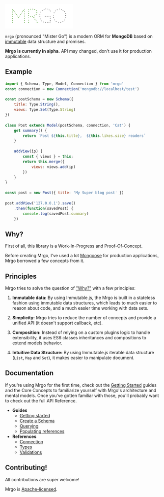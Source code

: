 <img src="logo.png" width="220" />

`mrgo` (pronounced "Mister Go") is a modern ORM for **MongoDB** based on [immutable](https://facebook.github.io/immutable-js/) data structure and promises.

**Mrgo is currently in alpha.** API may changed, don't use it for production applications.

## Example

```js
import { Schema, Type, Model, Connection } from 'mrgo'
const connection = new Connection('mongodb://localhost/test')

const postSchema = new Schema({
    title: Type.String(),
    views: Type.Set(Type.String)
})

class Post extends Model(postSchema, connection, 'Cat') {
    get summary() {
        return `Post ${this.title},  ${this.likes.size} readers`
    }

    addView(ip) {
        const { views } = this;
        return this.merge({
            views: views.add(ip)
        })
    }
}

const post = new Post({ title: 'My Super blog post' })

post.addView('127.0.0.1').save()
    .then(function(savedPost) {
        console.log(savedPost.summary)
    })
```

## Why?

First of all, this library is a Work-In-Progress and Proof-Of-Concept.

Before creating Mrgo, I've used a lot [Mongoose](http://mongoosejs.com) for production applications, Mrgo borrowed a few concepts from it.

## Principles

Mrgo tries to solve the question of ["Why?"](#why) with a few principles:

1. **Immutable data:** By using Immutable.js, the Mrgo is built in a stateless fashion using immutable data structures, which leads to much easier to reason about code, and a much easier time working with data sets.

2. **Simplicity:** Mrgo tries to reduce the number of concepts and provide a unified API (it doesn't support callback, etc).

3. **Composition:** Instead of relying on a custom plugins logic to handle extensibility,
it uses ES6 classes inheritances and compositions to extend models behavior.

4. **Intuitive Data Structure:** By using Immutable.js iterable data structure (`List`, `Map` and `Set`), it makes easier to manipulate document.

## Documentation

If you're using Mrgo for the first time, check out the [Getting Started](docs/getting-started.md) guides and the Core Concepts to familiarize yourself with Mrgo's architecture and mental models. Once you've gotten familiar with those, you'll probably want to check out the full API Reference.

- **Guides**
    - [Getting started](docs/getting-started.md)
    - [Create a Schema](docs/create-schema.md)
    - [Querying](docs/querying.md)
    - [Populating references](docs/populating.md)
- **References**
    - [Connection](docs/reference/connection.md)
    - [Types](docs/reference/types.md)
    - [Validations](docs/reference/validations.md)

## Contributing!

All contributions are super welcome!

Mrgo is [Apache-licensed](LICENSE).
